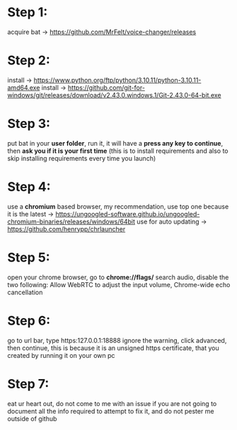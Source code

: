 # Step 1:
acquire bat -> https://github.com/MrFelt/voice-changer/releases

# Step 2:
install -> https://www.python.org/ftp/python/3.10.11/python-3.10.11-amd64.exe
install -> https://github.com/git-for-windows/git/releases/download/v2.43.0.windows.1/Git-2.43.0-64-bit.exe

# Step 3:
put bat in your **user folder**, run it, it will have a **press any key to continue**, then **ask you if it is your first time** (this is to install requirements and also to skip installing requirements every time you launch)

# Step 4:
use a **chromium** based browser, my recommendation, use top one because it is the latest -> https://ungoogled-software.github.io/ungoogled-chromium-binaries/releases/windows/64bit
use for auto updating -> https://github.com/henrypp/chrlauncher

# Step 5:
open your chrome browser, go to **chrome://flags/**
search audio, disable the two following: Allow WebRTC to adjust the input volume, Chrome-wide echo cancellation

# Step 6:
go to url bar, type https:127.0.0.1:18888
ignore the warning, click advanced, then continue, this is because it is an unsigned https certificate, that you created by running it on your own pc

# Step 7:
eat ur heart out, do not come to me with an issue if you are not going to document all the info required to attempt to fix it, and do not pester me outside of github
